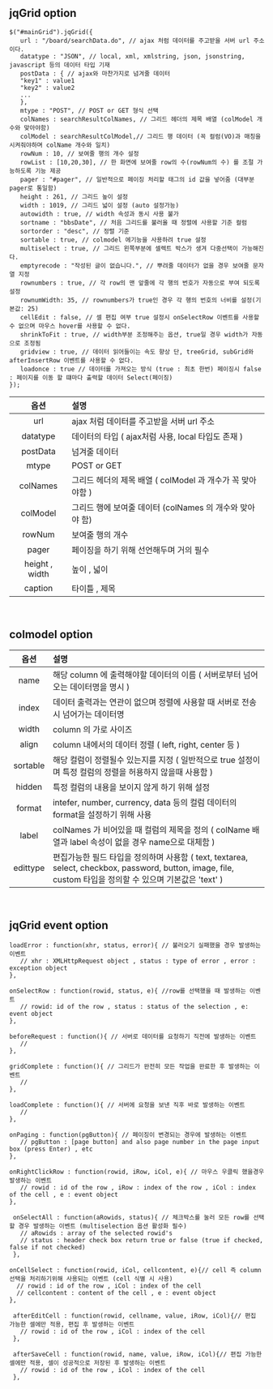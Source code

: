 ## jqGrid option
```
$("#mainGrid").jqGrid({ 
   url : "/board/searchData.do", // ajax 처럼 데이터를 주고받을 서버 url 주소이다. 
   datatype : "JSON", // local, xml, xmlstring, json, jsonstring, javascript 등의 데이터 타입 기재 
   postData : { // ajax와 마찬가지로 넘겨줄 데이터 
   "key1" : value1 
   "key2" : value2 
   ... 
   }, 
   mtype : "POST", // POST or GET 형식 선택 
   colNames : searchResultColNames, // 그리드 헤더의 제목 배열 (colModel 개수와 맞아야함) 
   colModel : searchResultColModel,// 그리드 행 데이터 (꼭 컬럼(VO)과 매칭을 시켜줘야하며 colName 개수와 일치) 
   rowNum : 10, // 보여줄 행의 개수 설정 
   rowList : [10,20,30], // 한 화면에 보여줄 row의 수(rowNum의 수) 를 조절 가능하도록 기능 제공 
   pager : "#pager", // 일반적으로 페이징 처리할 태그의 id 값을 넣어줌 (대부분 pager로 통일함) 
   height : 261, // 그리드 높이 설정 
   width : 1019, // 그리드 넓이 설정 (auto 설정가능) 
   autowidth : true, // width 속성과 동시 사용 불가 
   sortname : "bbsDate", // 처음 그리드를 불러올 때 정렬에 사용할 기준 컬럼 
   sortorder : "desc", // 정렬 기준 
   sortable : true, // colmodel 에기능을 사용하려 true 설정
   multiselect : true, // 그리드 왼쪽부분에 셀렉트 박스가 생겨 다중선택이 가능해진다. 
   emptyrecode : "작성된 글이 없습니다.", // 뿌려줄 데이터가 없을 경우 보여줄 문자열 지정 
   rownumbers : true, // 각 row의 맨 앞줄에 각 행의 번호가 자동으로 부여 되도록 설정
   rownumWidth: 35, // rownumbers가 true인 경우 각 행의 번호의 너비를 설정(기본값: 25)
   cellEdit : false, // 셀 편집 여부 true 설정시 onSelectRow 이벤트를 사용할 수 없으며 마우스 hover를 사용할 수 없다.
   shrinkToFit : true, // width부분 조정해주는 옵션, true일 경우 width가 자동으로 조정됨
   gridview : true, // 데이터 읽어들이는 속도 향상 단, treeGrid, subGrid와 afterInsertRow 이벤트를 사용할 수 없다.
   loadonce : true // 데이터를 가져오는 방식 (true : 최초 한번) 페이징시 false : 페이지를 이동 할 떄마다 출력할 데이터 Select(페이징)
});
```
|옵션|설명|
|:---:|:---|
|url | ajax 처럼 데이터를 주고받을 서버 url 주소|
|datatype | 데이터의 타입 ( ajax처럼 사용, local 타입도 존재 )|
|postData | 넘겨줄 데이터|
|mtype | POST or GET|
|colNames | 그리드 헤더의 제목 배열 ( colModel 과 개수가 꼭 맞아야함 )|
|colModel | 그리드 행에 보여줄 데이터 (colNames 의 개수와 맞아야 함)|
|rowNum | 보여줄 행의 개수|
|pager | 페이징을 하기 위해 선언해두며 거의 필수 |
|height , width | 높이 , 넓이|
|caption | 타이틀 , 제목|
</br>

## colmodel option
|옵션|설명|
|:---:|:---|
|name | 해당 column 에 출력해야할 데이터의 이름 ( 서버로부터 넘어오는 데이터명을 명시 )|
|index | 데이터 출력과는 연관이 없으며 정렬에 사용할 때 서버로 전송 시 넘어가는 데이터명|
|width | column 의 가로 사이즈|
|align  | column 내에서의 데이터 정렬 ( left, right, center 등 )|
|sortable | 해당 컬럼이 정렬될수 있는지를 지정 ( 일반적으로 true 설정이며 특정 컬럼의 정렬을 허용하지 않을때 사용함 )|
|hidden | 특정 컬럼의 내용을 보이지 않게 하기 위해 설정|
|format | intefer, number, currency, data 등의 컬럼 데이터의 format을 설정하기 위해 사용|
|label | colNames 가 비어있을 때 컬럼의 제목을 정의 ( colName 배열과 label 속성이 없을 경우 name으로 대체함 )|
|edittype | 편집가능한 필드 타입을 정의하며 사용함 ( text, textarea, select, checkbox, password, button, image, file, custom 타입을 정의할 수 있으며 기본값은 'text' ) |
</br>

## jqGrid event option
```
loadError : function(xhr, status, error){ // 불러오기 실패했을 경우 발생하는 이벤트 
   // xhr : XMLHttpRequest object , status : type of error , error : exception object 
}, 
```
```
onSelectRow : function(rowid, status, e){ //row를 선택했을 때 발생하는 이벤트 
   // rowid: id of the row , status : status of the selection , e: event object 
}, 
```
```
beforeRequest : function(){ // 서버로 데이터를 요청하기 직전에 발생하는 이벤트 
   // 
}, 
```
```
gridComplete : function(){ // 그리드가 완전히 모든 작업을 완료한 후 발생하는 이벤트 
   // 
}, 
```
```
loadComplete : function(){ // 서버에 요청을 보낸 직후 바로 발생하는 이벤트 
   // 
}, 
```
```
onPaging : function(pgButton){ // 페이징이 변경되는 경우에 발생하는 이벤트 
   // pgButton : [page button] and also page number in the page input box (press Enter) , etc 
},
``` 
```
onRightClickRow : function(rowid, iRow, iCol, e){ // 마우스 우클릭 했을경우 발생하는 이벤트 
   // rowid : id of the row , iRow : index of the row , iCol : index of the cell , e : event object 
},
```
```
 onSelectAll : function(aRowids, status){ // 체크박스를 눌러 모든 row를 선택할 경우 발생하는 이벤트 (multiselection 옵션 활성화 필수) 
   // aRowids : array of the selected rowid's
   // status : header check box return true or false (true if checked, false if not checked) 
 }, 
 ```
 ```
 onCellSelect : function(rowid, iCol, cellcontent, e){// cell 즉 column 선택을 처리하기위해 사용되는 이벤트 (cell 식별 시 사용) 
   // rowid : id of the row , iCol : index of the cell
   // cellcontent : content of the cell , e : event object 
 },
```
```
 afterEditCell : function(rowid, cellname, value, iRow, iCol){// 편집 가능한 셀에만 적용, 편집 후 발생하는 이벤트
   // rowid : id of the row , iCol : index of the cell 
 },
```
```
 afterSaveCell : function(rowid, name, value, iRow, iCol){// 편집 가능한 셀에만 적용, 셀이 성공적으로 저장된 후 발생하는 이벤트
   // rowid : id of the row , iCol : index of the cell 
 },
```
